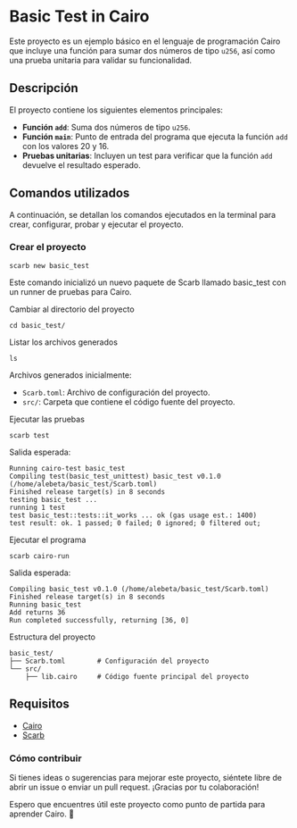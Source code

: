 # Basic Test in Cairo

Este proyecto es un ejemplo básico en el lenguaje de programación Cairo que incluye una función para sumar dos números de tipo `u256`, así como una prueba unitaria para validar su funcionalidad.

## Descripción

El proyecto contiene los siguientes elementos principales:

- **Función `add`**: Suma dos números de tipo `u256`.
- **Función `main`**: Punto de entrada del programa que ejecuta la función `add` con los valores 20 y 16.
- **Pruebas unitarias**: Incluyen un test para verificar que la función `add` devuelve el resultado esperado.

## Comandos utilizados

A continuación, se detallan los comandos ejecutados en la terminal para crear, configurar, probar y ejecutar el proyecto.

### Crear el proyecto

```
scarb new basic_test
```
Este comando inicializó un nuevo paquete de Scarb llamado basic_test con un runner de pruebas para Cairo.

Cambiar al directorio del proyecto
```
cd basic_test/
```
Listar los archivos generados
```
ls
```
Archivos generados inicialmente:

- `Scarb.toml`: Archivo de configuración del proyecto.
- `src/`: Carpeta que contiene el código fuente del proyecto.

Ejecutar las pruebas
```
scarb test
```
Salida esperada:
```
Running cairo-test basic_test
Compiling test(basic_test_unittest) basic_test v0.1.0 (/home/alebeta/basic_test/Scarb.toml)
Finished release target(s) in 8 seconds
testing basic_test ...
running 1 test
test basic_test::tests::it_works ... ok (gas usage est.: 1400)
test result: ok. 1 passed; 0 failed; 0 ignored; 0 filtered out;
```
Ejecutar el programa
```
scarb cairo-run
```
Salida esperada:
```
Compiling basic_test v0.1.0 (/home/alebeta/basic_test/Scarb.toml)
Finished release target(s) in 8 seconds
Running basic_test
Add returns 36
Run completed successfully, returning [36, 0]
```
Estructura del proyecto
```
basic_test/
├── Scarb.toml        # Configuración del proyecto
└── src/
    ├── lib.cairo     # Código fuente principal del proyecto
```
## Requisitos

- [Cairo](https://www.cairo-lang.org/)
- [Scarb](https://github.com/software-mansion/scarb)

### Cómo contribuir
Si tienes ideas o sugerencias para mejorar este proyecto, siéntete libre de abrir un issue o enviar un pull request. ¡Gracias por tu colaboración!

Espero que encuentres útil este proyecto como punto de partida para aprender Cairo. 🚀
